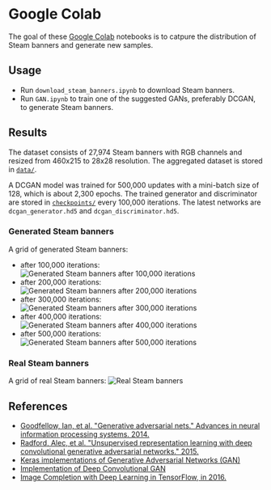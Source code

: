 # Google Colab

The goal of these [Google Colab](https://colab.research.google.com/) notebooks is to catpure the distribution of Steam banners and generate new samples.

## Usage

-   Run `download_steam_banners.ipynb` to download Steam banners.
-   Run `GAN.ipynb` to train one of the suggested GANs, preferably DCGAN, to generate Steam banners.

## Results

The dataset consists of 27,974 Steam banners with RGB channels and resized from 460x215 to 28x28 resolution.
The aggregated dataset is stored in [`data/`](data/).

A DCGAN model was trained for 500,000 updates with a mini-batch size of 128, which is about 2,300 epochs.
The trained generator and discriminator are stored in [`checkpoints/`](checkpoints/) every 100,000 iterations.
The latest networks are `dcgan_generator.hd5` and `dcgan_discriminator.hd5`.

### Generated Steam banners

A grid of generated Steam banners:
-   after 100,000 iterations:
![Generated Steam banners after 100,000 iterations](https://github.com/woctezuma/google-colab/wiki/images_steam_dcgan/100000.png)
-   after 200,000 iterations:
![Generated Steam banners after 200,000 iterations](https://github.com/woctezuma/google-colab/wiki/images_steam_dcgan/200000.png)
-   after 300,000 iterations:
![Generated Steam banners after 300,000 iterations](https://github.com/woctezuma/google-colab/wiki/images_steam_dcgan/300000.png)
-   after 400,000 iterations:
![Generated Steam banners after 400,000 iterations](https://github.com/woctezuma/google-colab/wiki/images_steam_dcgan/400000.png)
-   after 500,000 iterations:
![Generated Steam banners after 500,000 iterations](https://github.com/woctezuma/google-colab/wiki/images_steam_dcgan/500000.png)

### Real Steam banners

A grid of real Steam banners:
![Real Steam banners](https://github.com/woctezuma/google-colab/wiki/real_steam_banners.png)

## References

-   [Goodfellow, Ian, et al. "Generative adversarial nets." Advances in neural information processing systems. 2014.](https://arxiv.org/abs/1406.2661)
-   [Radford, Alec, et al. "Unsupervised representation learning with deep convolutional generative adversarial networks." 2015.](https://arxiv.org/abs/1511.06434)
-   [Keras implementations of Generative Adversarial Networks (GAN)](https://github.com/eriklindernoren/Keras-GAN)
-   [Implementation of Deep Convolutional GAN](https://github.com/Newmu/dcgan_code)
-   [Image Completion with Deep Learning in TensorFlow, in 2016.](http://bamos.github.io/2016/08/09/deep-completion/)

